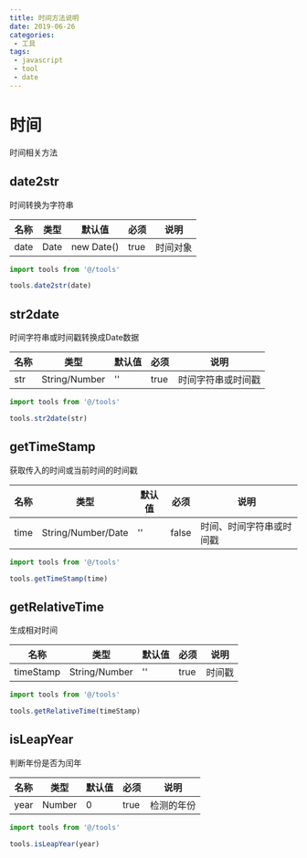 ```yaml
---
title: 时间方法说明
date: 2019-06-26
categories:
 - 工具
tags:
 - javascript
 - tool
 - date
---
```

# 时间
时间相关方法

## date2str
时间转换为字符串

名称|类型|默认值|必须|说明
---|---|---|---|---
date|Date|new Date()|true|时间对象

```javascript
import tools from '@/tools'

tools.date2str(date)
```

## str2date
时间字符串或时间戳转换成Date数据

名称|类型|默认值|必须|说明
---|---|---|---|---
str|String/Number|''|true|时间字符串或时间戳

```javascript
import tools from '@/tools'

tools.str2date(str)
```

## getTimeStamp
获取传入的时间或当前时间的时间戳

名称|类型|默认值|必须|说明
---|---|---|---|---
time|String/Number/Date|''|false|时间、时间字符串或时间戳

```javascript
import tools from '@/tools'

tools.getTimeStamp(time)
```

## getRelativeTime
生成相对时间

名称|类型|默认值|必须|说明
---|---|---|---|---
timeStamp|String/Number|''|true|时间戳

```javascript
import tools from '@/tools'

tools.getRelativeTime(timeStamp)
```

## isLeapYear
判断年份是否为闰年

名称|类型|默认值|必须|说明
---|---|---|---|---
year|Number|0|true|检测的年份

```javascript
import tools from '@/tools'

tools.isLeapYear(year)
```